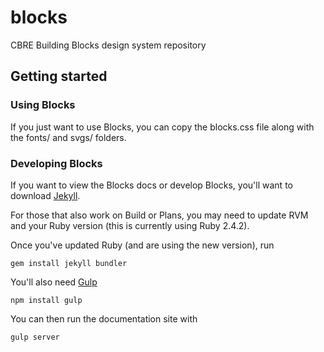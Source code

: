 # blocks

CBRE Building Blocks design system repository

## Getting started

### Using Blocks

If you just want to use Blocks, you can copy the blocks.css file along with the fonts/ and svgs/ folders.

### Developing Blocks

If you want to view the Blocks docs or develop Blocks, you'll want to download [Jekyll](https://jekyllrb.com/).

For those that also work on Build or Plans, you may need to update RVM and your Ruby version (this is currently using Ruby 2.4.2).

Once you've updated Ruby (and are using the new version), run

```
gem install jekyll bundler
```

You'll also need [Gulp](https://gulpjs.com/) 

```
npm install gulp
```

You can then run the documentation site with

```
gulp server
```
